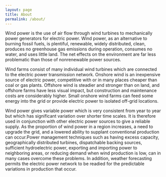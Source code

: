 ```yaml
---
layout: page
title: About
permalink: /about/
---
```


<p>Wind power is the use of air flow through wind turbines to mechanically power generators for electric power. Wind power, as an alternative to burning fossil fuels, is plentiful, renewable, widely distributed, clean, produces no greenhouse gas emissions during operation, consumes no water, and uses little land. The net effects on the environment are far less problematic than those of nonrenewable power sources.</P>
<p>Wind farms consist of many individual wind turbines which are connected to the electric power transmission network. Onshore wind is an inexpensive source of electric power, competitive with or in many places cheaper than coal or gas plants. Offshore wind is steadier and stronger than on land, and offshore farms have less visual impact, but construction and maintenance costs are considerably higher. Small onshore wind farms can feed some energy into the grid or provide electric power to isolated off-grid locations.</p>
<p>Wind power gives variable power which is very consistent from year to year but which has significant variation over shorter time scales. It is therefore used in conjunction with other electric power sources to give a reliable supply. As the proportion of wind power in a region increases, a need to upgrade the grid, and a lowered ability to supplant conventional production can occur.Power management techniques such as having excess capacity, geographically distributed turbines, dispatchable backing sources, sufficient hydroelectric power, exporting and importing power to neighboring areas, or reducing demand when wind production is low, can in many cases overcome these problems. In addition, weather forecasting permits the electric power network to be readied for the predictable variations in production that occur.</p>
